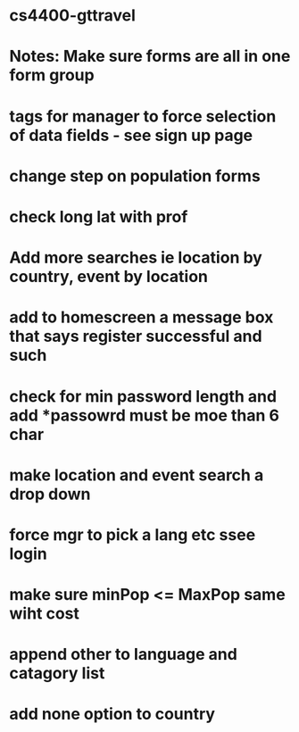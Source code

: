 # cs4400-gttravel

# Notes: Make sure forms are all in one form group
# <form> tags for manager to force selection of data fields - see sign up page
# change step on population forms
# check long lat with prof
# Add more searches ie location by country, event by location
# add to homescreen a message box that says register successful and such
# check for min password length and add *passowrd must be moe than 6 char
# make location and event search a drop down
# force mgr to pick a lang etc ssee login
# make sure minPop <= MaxPop same wiht cost
# append other to language and catagory list
# add none option to country